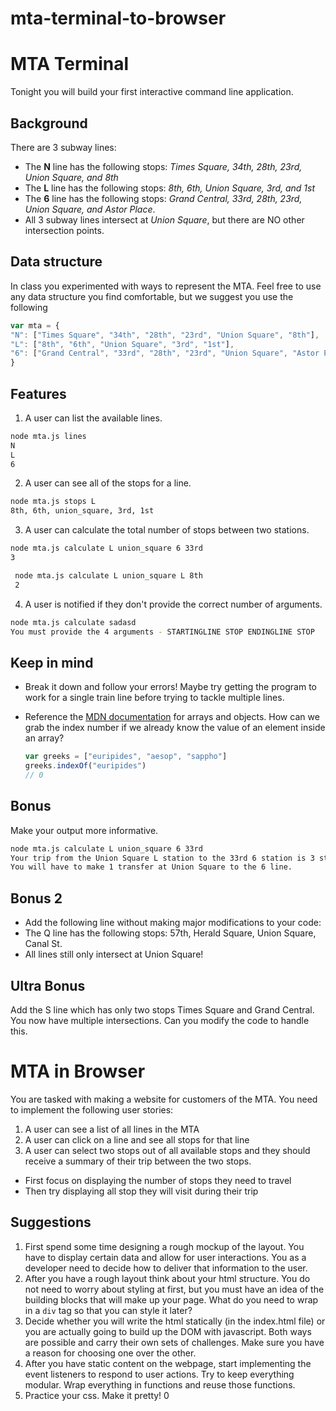 # mta-terminal-to-browser


# MTA Terminal

Tonight you will build your first interactive command line application.

## Background
There are 3 subway lines:
  - The **N** line has the following stops: *Times Square, 34th, 28th, 23rd, Union Square, and 8th*
  - The **L** line has the following stops: *8th, 6th, Union Square, 3rd, and 1st*
  - The **6** line has the following stops: *Grand Central, 33rd, 28th, 23rd, Union Square, and Astor Place*.
  - All 3 subway lines intersect at *Union Square*, but there are NO other intersection points.

## Data structure

In class you experimented with ways to represent the MTA. Feel free to use any data structure you find comfortable, but we suggest you use the following

```javascript
var mta = {
"N": ["Times Square", "34th", "28th", "23rd", "Union Square", "8th"],
"L": ["8th", "6th", "Union Square", "3rd", "1st"],
"6": ["Grand Central", "33rd", "28th", "23rd", "Union Square", "Astor Place"]
}
```

## Features
1. A user can list the available lines.

  ```bash
  node mta.js lines
  N
  L
  6
  ```

2. A user can see all of the stops for a line.
  ```bash
  node mta.js stops L
  8th, 6th, union_square, 3rd, 1st
  ```

3. A user can calculate the total number of stops between two stations.
  ```bash
 node mta.js calculate L union_square 6 33rd
 3
 ```

 ```bash
  node mta.js calculate L union_square L 8th
  2
 ```

4. A user is notified if they don't provide the correct number of arguments.
  ```bash
  node mta.js calculate sadasd
  You must provide the 4 arguments - STARTINGLINE STOP ENDINGLINE STOP
  ```

## Keep in mind
- Break it down and follow your errors! Maybe try getting the program to work for a single train line before trying to tackle multiple lines.
- Reference the [MDN documentation](https://developer.mozilla.org/en-US/docs/Web/JavaScript) for arrays and objects. How can we grab the index number if we already know the value of an element inside an array?

  ``` javascript
  var greeks = ["euripides", "aesop", "sappho"]
  greeks.indexOf("euripides")
  // 0
  ```


## Bonus
Make your output more informative.

   ```bash
   node mta.js calculate L union_square 6 33rd
   Your trip from the Union Square L station to the 33rd 6 station is 3 stops long.
   You will have to make 1 transfer at Union Square to the 6 line.
   ```


## Bonus 2
- Add the following line without making major modifications to your code:
- The Q line has the following stops: 57th, Herald Square, Union Square, Canal St.
- All lines still only intersect at Union Square!

## Ultra Bonus
Add the S line which has only two stops Times Square and Grand Central. You now have multiple intersections. Can you modify the code to handle this.




# MTA in Browser

You are tasked with making a website for customers of the MTA. You need to implement the following user stories:

1. A user can see a list of all lines in the MTA
2. A user can click on a line and see all stops for that line
3. A user can select two stops out of all available stops and they should receive a summary of their trip between the two stops.
- First focus on displaying the number of stops they need to travel
- Then try displaying all stop they will visit during their trip

## Suggestions

1. First spend some time designing a rough mockup of the layout. You have to display certain data and allow for user interactions. You as a developer need to decide how to deliver that information to the user.
2. After you have a rough layout think about your html structure. You do not need to worry about styling at first, but you must have an idea of the building blocks that will make up your page. What do you need to wrap in a `div` tag so that you can style it later?
3. Decide whether you will write the html statically (in the index.html file) or you are actually going to build up the DOM with javascript. Both ways are possible and carry their own sets of challenges. Make sure you have a reason for choosing one over the other.
4. After you have static content on the webpage, start implementing the event listeners to respond to user actions. Try to keep everything modular. Wrap everything in functions and reuse those functions.
5. Practice your css. Make it pretty!
0
